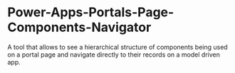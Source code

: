 # Power-Apps-Portals-Page-Components-Navigator
A tool that allows to see a hierarchical structure of components being used on a portal page and navigate directly to their records on a model driven app.
